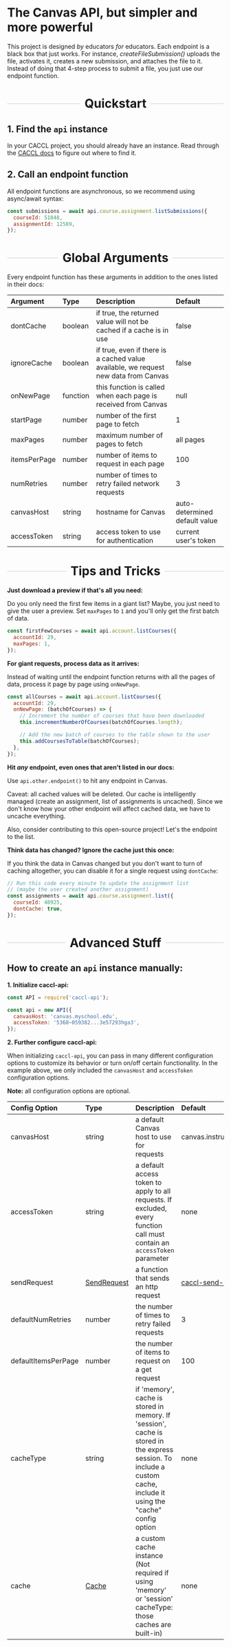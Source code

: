 # The Canvas API, but simpler and more powerful

This project is designed _by_ educators _for_ educators. Each endpoint is a black box that just works. For instance, _createFileSubmission()_ uploads the file, activates it, creates a new submission, and attaches the file to it. Instead of doing that 4-step process to submit a file, you just use our endpoint function.

<h1 style="display: flex; align-items: center;">
  <div style="flex-grow: 1; height: 1px; background: #ccc; margin-right: 10px;">
  </div>
  <div>
    Quickstart
  </div>
  <div style="flex-grow: 1; height: 1px; background: #ccc; margin-left: 10px;">
  </div>
</h1>

## 1. Find the `api` instance

In your CACCL project, you should already have an instance. Read through the [CACCL docs](http://bit.ly/caccl) to figure out where to find it.

## 2. Call an endpoint function

All endpoint functions are asynchronous, so we recommend using async/await syntax:

```js
const submissions = await api.course.assignment.listSubmissions({
  courseId: 51048,
  assignmentId: 12589,
});
```

<h1 style="display: flex; align-items: center;">
  <div style="flex-grow: 1; height: 1px; background: #ccc; margin-right: 10px;">
  </div>
  <div>
    Global Arguments
  </div>
  <div style="flex-grow: 1; height: 1px; background: #ccc; margin-left: 10px;">
  </div>
</h1>

Every endpoint function has these arguments in addition to the ones listed in their docs:

Argument | Type | Description | Default
:--- | :--- | :--- | :---
dontCache | boolean | if true, the returned value will not be cached if a cache is in use | false
ignoreCache | boolean | if true, even if there is a cached value available, we request new data from Canvas | false
onNewPage | function | this function is called when each page is received from Canvas | null
startPage | number | number of the first page to fetch | 1
maxPages | number | maximum number of pages to fetch | all pages
itemsPerPage | number | number of items to request in each page | 100
numRetries | number | number of times to retry failed network requests | 3
canvasHost | string | hostname for Canvas | auto-determined default value
accessToken | string | access token to use for authentication | current user's token

<h1 style="display: flex; align-items: center;">
  <div style="flex-grow: 1; height: 1px; background: #ccc; margin-right: 10px;">
  </div>
  <div>
    Tips and Tricks
  </div>
  <div style="flex-grow: 1; height: 1px; background: #ccc; margin-left: 10px;">
  </div>
</h1>

**Just download a preview if that's all you need:**

Do you only need the first few items in a giant list? Maybe, you just need to give the user a preview. Set `maxPages` to `1` and you'll only get the first batch of data.

```js
const firstFewCourses = await api.account.listCourses({
  accountId: 29,
  maxPages: 1,
});
```

**For giant requests, process data as it arrives:**

Instead of waiting until the endpoint function returns with all the pages of data, process it page by page using `onNewPage`.

```js
const allCourses = await api.account.listCourses({
  accountId: 29,
  onNewPage: (batchOfCourses) => {
    // Increment the number of courses that have been downloaded
    this.incrementNumberOfCourses(batchOfCourses.length);

    // Add the new batch of courses to the table shown to the user
    this.addCoursesToTable(batchOfCourses);
  },
});
```

**Hit _any_ endpoint, even ones that aren't listed in our docs:**

Use `api.other.endpoint()` to hit any endpoint in Canvas.

Caveat: all cached values will be deleted. Our cache is intelligently managed (create an assignment, list of assignments is uncached). Since we don't know how your other endpoint will affect cached data, we have to uncache everything.

Also, consider contributing to this open-source project! Let's the endpoint to the list.

**Think data has changed? Ignore the cache just this once:**

If you think the data in Canvas changed but you don't want to turn of caching altogether, you can disable it for a single request using `dontCache`:

```js
// Run this code every minute to update the assignment list
// (maybe the user created another assignment)
const assignments = await api.course.assignment.list({
  courseId: 48925,
  dontCache: true,
});
```

<h1 style="display: flex; align-items: center;">
  <div style="flex-grow: 1; height: 1px; background: #ccc; margin-right: 10px;">
  </div>
  <div>
    Advanced Stuff
  </div>
  <div style="flex-grow: 1; height: 1px; background: #ccc; margin-left: 10px;">
  </div>
</h1>

## How to create an `api` instance manually:

**1. Initialize caccl-api:**

```js
const API = require('caccl-api');

const api = new API({
  canvasHost: 'canvas.myschool.edu',
  accessToken: '5368~059382...3e57293hga3',
});
```

**2. Further configure caccl-api:**

When initializing `caccl-api`, you can pass in many different configuration options to customize its behavior or turn on/off certain functionality. In the example above, we only included the `canvasHost` and `accessToken` configuration options.

**Note:** all configuration options are optional.

Config Option | Type | Description | Default
:--- | :--- | :--- | :---
canvasHost | string | a default Canvas host to use for requests | canvas.instructure.com
accessToken | string | a default access token to apply to all requests. If excluded, every function call must contain an `accessToken` parameter | none
sendRequest | [SendRequest](https://github.com/harvard-edtech/caccl-send-request) | a function that sends an http request | [caccl-send-request](https://github.com/harvard-edtech/caccl-send-request)
defaultNumRetries | number | the number of times to retry failed requests | 3
defaultItemsPerPage | number | the number of items to request on a get request | 100
cacheType | string | if 'memory', cache is stored in memory. If 'session', cache is stored in the express session. To include a custom cache, include it using the "cache" config option | none
cache | [Cache](https://github.com/harvard-edtech/caccl-api/blob/master/contributor-docs/Cache.md) | a custom cache instance (Not required if using 'memory' or 'session' cacheType: those caches are built-in) | none